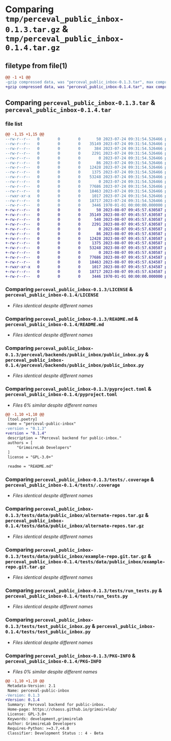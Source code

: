 # Comparing `tmp/perceval_public_inbox-0.1.3.tar.gz` & `tmp/perceval_public_inbox-0.1.4.tar.gz`

## filetype from file(1)

```diff
@@ -1 +1 @@
-gzip compressed data, was "perceval_public_inbox-0.1.3.tar", max compression
+gzip compressed data, was "perceval_public_inbox-0.1.4.tar", max compression
```

## Comparing `perceval_public_inbox-0.1.3.tar` & `perceval_public_inbox-0.1.4.tar`

### file list

```diff
@@ -1,15 +1,15 @@
--rw-r--r--   0        0        0       50 2023-07-24 09:31:54.526466 perceval_public_inbox-0.1.3/AUTHORS
--rw-r--r--   0        0        0    35149 2023-07-24 09:31:54.526466 perceval_public_inbox-0.1.3/LICENSE
--rw-r--r--   0        0        0      384 2023-07-24 09:31:54.526466 perceval_public_inbox-0.1.3/NEWS
--rw-r--r--   0        0        0     2291 2023-07-24 09:31:54.526466 perceval_public_inbox-0.1.3/README.md
--rw-r--r--   0        0        0        0 2023-07-24 09:31:54.526466 perceval_public_inbox-0.1.3/perceval/backends/public_inbox/__init__.py
--rw-r--r--   0        0        0       86 2023-07-24 09:31:54.526466 perceval_public_inbox-0.1.3/perceval/backends/public_inbox/_version.py
--rw-r--r--   0        0        0    12428 2023-07-24 09:31:54.526466 perceval_public_inbox-0.1.3/perceval/backends/public_inbox/public_inbox.py
--rw-r--r--   0        0        0     1375 2023-07-24 09:31:54.526466 perceval_public_inbox-0.1.3/pyproject.toml
--rw-r--r--   0        0        0    53248 2023-07-24 09:31:54.526466 perceval_public_inbox-0.1.3/tests/.coverage
--rw-r--r--   0        0        0        0 2023-07-24 09:31:54.526466 perceval_public_inbox-0.1.3/tests/__init__.py
--rw-r--r--   0        0        0    77686 2023-07-24 09:31:54.526466 perceval_public_inbox-0.1.3/tests/data/public_inbox/alternate-repos.tar.gz
--rw-r--r--   0        0        0    18463 2023-07-24 09:31:54.526466 perceval_public_inbox-0.1.3/tests/data/public_inbox/example-repo.git.tar.gz
--rwxr-xr-x   0        0        0     1017 2023-07-24 09:31:54.526466 perceval_public_inbox-0.1.3/tests/run_tests.py
--rw-r--r--   0        0        0    18717 2023-07-24 09:31:54.526466 perceval_public_inbox-0.1.3/tests/test_public_inbox.py
--rw-r--r--   0        0        0     3446 1970-01-01 00:00:00.000000 perceval_public_inbox-0.1.3/PKG-INFO
+-rw-r--r--   0        0        0       50 2023-08-07 09:45:57.630587 perceval_public_inbox-0.1.4/AUTHORS
+-rw-r--r--   0        0        0    35149 2023-08-07 09:45:57.630587 perceval_public_inbox-0.1.4/LICENSE
+-rw-r--r--   0        0        0      540 2023-08-07 09:45:57.630587 perceval_public_inbox-0.1.4/NEWS
+-rw-r--r--   0        0        0     2291 2023-08-07 09:45:57.630587 perceval_public_inbox-0.1.4/README.md
+-rw-r--r--   0        0        0        0 2023-08-07 09:45:57.630587 perceval_public_inbox-0.1.4/perceval/backends/public_inbox/__init__.py
+-rw-r--r--   0        0        0       86 2023-08-07 09:45:57.630587 perceval_public_inbox-0.1.4/perceval/backends/public_inbox/_version.py
+-rw-r--r--   0        0        0    12428 2023-08-07 09:45:57.630587 perceval_public_inbox-0.1.4/perceval/backends/public_inbox/public_inbox.py
+-rw-r--r--   0        0        0     1375 2023-08-07 09:45:57.630587 perceval_public_inbox-0.1.4/pyproject.toml
+-rw-r--r--   0        0        0    53248 2023-08-07 09:45:57.630587 perceval_public_inbox-0.1.4/tests/.coverage
+-rw-r--r--   0        0        0        0 2023-08-07 09:45:57.630587 perceval_public_inbox-0.1.4/tests/__init__.py
+-rw-r--r--   0        0        0    77686 2023-08-07 09:45:57.634587 perceval_public_inbox-0.1.4/tests/data/public_inbox/alternate-repos.tar.gz
+-rw-r--r--   0        0        0    18463 2023-08-07 09:45:57.634587 perceval_public_inbox-0.1.4/tests/data/public_inbox/example-repo.git.tar.gz
+-rwxr-xr-x   0        0        0     1017 2023-08-07 09:45:57.634587 perceval_public_inbox-0.1.4/tests/run_tests.py
+-rw-r--r--   0        0        0    18717 2023-08-07 09:45:57.634587 perceval_public_inbox-0.1.4/tests/test_public_inbox.py
+-rw-r--r--   0        0        0     3446 1970-01-01 00:00:00.000000 perceval_public_inbox-0.1.4/PKG-INFO
```

### Comparing `perceval_public_inbox-0.1.3/LICENSE` & `perceval_public_inbox-0.1.4/LICENSE`

 * *Files identical despite different names*

### Comparing `perceval_public_inbox-0.1.3/README.md` & `perceval_public_inbox-0.1.4/README.md`

 * *Files identical despite different names*

### Comparing `perceval_public_inbox-0.1.3/perceval/backends/public_inbox/public_inbox.py` & `perceval_public_inbox-0.1.4/perceval/backends/public_inbox/public_inbox.py`

 * *Files identical despite different names*

### Comparing `perceval_public_inbox-0.1.3/pyproject.toml` & `perceval_public_inbox-0.1.4/pyproject.toml`

 * *Files 6% similar despite different names*

```diff
@@ -1,10 +1,10 @@
 [tool.poetry]
 name = "perceval-public-inbox"
-version = "0.1.3"
+version = "0.1.4"
 description = "Perceval backend for public-inbox."
 authors = [
     "GrimoireLab Developers"
 ]
 license = "GPL-3.0+"
 
 readme = "README.md"
```

### Comparing `perceval_public_inbox-0.1.3/tests/.coverage` & `perceval_public_inbox-0.1.4/tests/.coverage`

 * *Files identical despite different names*

### Comparing `perceval_public_inbox-0.1.3/tests/data/public_inbox/alternate-repos.tar.gz` & `perceval_public_inbox-0.1.4/tests/data/public_inbox/alternate-repos.tar.gz`

 * *Files identical despite different names*

### Comparing `perceval_public_inbox-0.1.3/tests/data/public_inbox/example-repo.git.tar.gz` & `perceval_public_inbox-0.1.4/tests/data/public_inbox/example-repo.git.tar.gz`

 * *Files identical despite different names*

### Comparing `perceval_public_inbox-0.1.3/tests/run_tests.py` & `perceval_public_inbox-0.1.4/tests/run_tests.py`

 * *Files identical despite different names*

### Comparing `perceval_public_inbox-0.1.3/tests/test_public_inbox.py` & `perceval_public_inbox-0.1.4/tests/test_public_inbox.py`

 * *Files identical despite different names*

### Comparing `perceval_public_inbox-0.1.3/PKG-INFO` & `perceval_public_inbox-0.1.4/PKG-INFO`

 * *Files 0% similar despite different names*

```diff
@@ -1,10 +1,10 @@
 Metadata-Version: 2.1
 Name: perceval-public-inbox
-Version: 0.1.3
+Version: 0.1.4
 Summary: Perceval backend for public-inbox.
 Home-page: https://chaoss.github.io/grimoirelab/
 License: GPL-3.0+
 Keywords: development,grimoirelab
 Author: GrimoireLab Developers
 Requires-Python: >=3.7,<4.0
 Classifier: Development Status :: 4 - Beta
```

